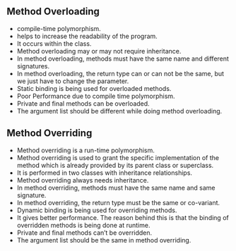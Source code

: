 ## Method Overloading

* compile-time polymorphism.
* helps to increase the readability of the program.
* It occurs within the class.
* Method overloading may or may not require inheritance.
* In method overloading, methods must have the same name and different signatures.
* In method overloading, the return type can or can not be the same, but we just have to change the parameter.
* Static binding is being used for overloaded methods.
* Poor Performance due to compile time polymorphism.
* Private and final methods can be overloaded.
* The argument list should be different while doing method overloading.

## Method Overriding

* Method overriding is a run-time polymorphism.
* Method overriding is used to grant the specific implementation of the method which is already provided by its parent class or superclass.
* It is performed in two classes with inheritance relationships.
* Method overriding always needs inheritance.
* In method overriding, methods must have the same name and same signature.
* In method overriding, the return type must be the same or co-variant.
* Dynamic binding is being used for overriding methods.
* It gives better performance. The reason behind this is that the binding of overridden methods is being done at runtime.
* Private and final methods can’t be overridden.
* The argument list should be the same in method overriding.